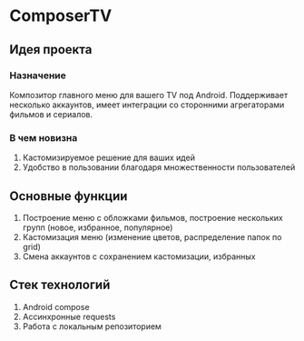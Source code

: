 # ComposerTV

## Идея проекта

### Назначение
Композитор главного меню для вашего TV под Android. Поддерживает несколько аккаунтов, имеет интеграции со сторонними агрегаторами фильмов и сериалов.

### В чем новизна
1. Кастомизируемое решение для ваших идей
1. Удобство в пользовании благодаря множественности пользователей

## Основные функции
1. Построение меню с обложками фильмов, построение нескольких групп (новое, избранное, популярное)
1. Кастомизация меню (изменение цветов, распределение папок по grid)
1. Смена аккаунтов с сохранением кастомизации, избранных

## Стек технологий
1. Android compose
1. Ассинхронные requests
1. Работа с локальным репозиторием
